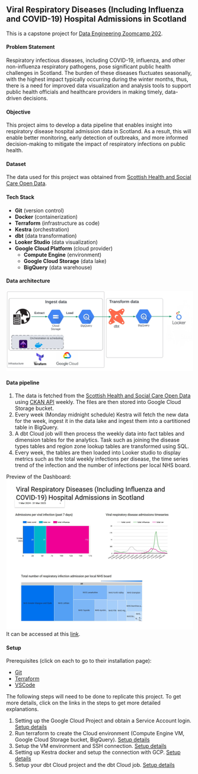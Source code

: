 ## ​Viral Respiratory Diseases (Including Influenza and COVID-19) Hospital Admissions in Scotland 

This is a capstone project for [Data Engineering Zoomcamp 202](https://github.com/DataTalksClub/data-engineering-zoomcamp).

#### Problem Statement

Respiratory infectious diseases, including COVID-19, influenza, and other non-influenza respiratory pathogens, pose significant public health challenges in Scotland. The burden of these diseases fluctuates seasonally, with the highest impact typically occurring during the winter months, thus, there is a need for improved data visualization and analysis tools to support public health officials  and healthcare providers in making timely, data-driven decisions.

#### Objective

This project aims to develop a data pipeline that enables insight into respiratory disease hospital admission data in Scotland. As a result, this will enable better monitoring, early detection of outbreaks, and more informed decision-making to mitigate the impact of respiratory infections on public health.

#### Dataset

The data used for this project was obtained from [Scottish Health and Social Care Open Data](https://www.opendata.nhs.scot/dataset/viral-respiratory-diseases-including-influenza-and-covid-19-data-in-scotland).

#### Tech Stack

* **Git** (version control)
* **Docker** (containerization)
* **Terraform** (infrastructure as code)
* **Kestra** (orchestration)
* **dbt** (data transformation)
* **Looker Studio** (data visualization)
* **Google Cloud Platform** (cloud provider)
    * **Compute Engine** (environment)
    * **Google Cloud Storage** (data lake)
    * **BigQuery** (data warehouse)

#### Data architecture
![Data architecture](figures/architecture.jpg)

#### Data pipeline

1. The data is fetched from the [Scottish Health and Social Care Open Data](https://www.opendata.nhs.scot/dataset/viral-respiratory-diseases-including-influenza-and-covid-19-data-in-scotland) using [CKAN API](https://ckan.org/features/api) weekly. The files are then stored into Google Cloud Storage bucket.
2. Every week (Monday midnight schedule) Kestra will fetch the new data for the week, ingest it in the data lake and ingest them into a oartitioned table in BigQuery.
3. A dbt Cloud job will then process the weekly data into fact tables and dimension tables for the analytics. Task such as joining the disease types tables and region zone lookup tables are transformed using SQL.
4. Every week, the tables are then loaded into Looker studio to display metrics such as the total weekly infections per disease, the time series trend of the infection and the number of infections per local NHS board.

Preview of the Dashboard:
![PHS Dashboard](figures/Dashboard.JPG)
It can be accessed at this [link](https://lookerstudio.google.com/reporting/a6175b18-877f-4cd7-95ee-0cee49ce640a).

#### Setup

Prerequisites (click on each to go to their installation page):
* [Git](https://git-scm.com/downloads)
* [Terraform](https://developer.hashicorp.com/terraform/install)
* [VSCode](https://code.visualstudio.com/download)

The following steps will need to be done to replicate this project. To get more details, click on the links in the steps to get more detailed explanations.

1. Setting up the Google Cloud Project and obtain a Service Account login. [Setup details](setup/gcp_setup.md)
2. Run terraform to create the Cloud environment (Compute Engine VM, Google Cloud Storage bucket, BigQuery). [Setup details](setup/terraform.md)
3. Setup the VM environment and SSH connection. [Setup details](setup/VM_setup.md)
4. Setting up Kestra docker and setup the connection with GCP. [Setup details](setup/kestra.md)
5. Setup your dbt Cloud project and the dbt Cloud job. [Setup details](setup/dbt.md)
